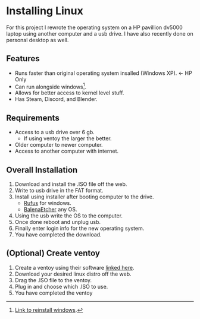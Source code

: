 # Installing Linux

For this project I rewrote the operating system on a HP pavillion dv5000 laptop using another computer and a usb drive. I have also recently done on personal desktop as well.

## Features

- Runs faster than original operating system insalled (Windows XP). <- HP Only
- Can run alongside windows[^1].
- Allows for better access to kernel level stuff.
- Has Steam, Discord, and Blender.

## Requirements

- Access to a usb drive over 6 gb.
     - If using ventoy the larger the better.
- Older computer to newer computer.
- Access to another computer with internet.

## Overall Installation

1. Download and install the .ISO file off the web.
2. Write to usb drive in the FAT format.
3. Install using installer after booting computer to the drive.
   - [Rufus](https://rufus.ie/en/) for windows.
   - [BalenaEtcher](https://etcher.balena.io/) any OS.
4. Using the usb write the OS to the computer.
5. Once done reboot and unplug usb.
6. Finally enter login info for the new operating system.
7. You have completed the download.

## (Optional) Create ventoy

1. Create a ventoy using their software [linked here](https://www.ventoy.net/en/index.html).
2. Download your desired linux distro off the web.
3. Drag the .ISO file to the ventoy.
4. Plug in and choose which .ISO to use.
5. You have completed the ventoy


[^1]: [Link to reinstall windows](https://www.microsoft.com/en-gb/software-download/windows11).
